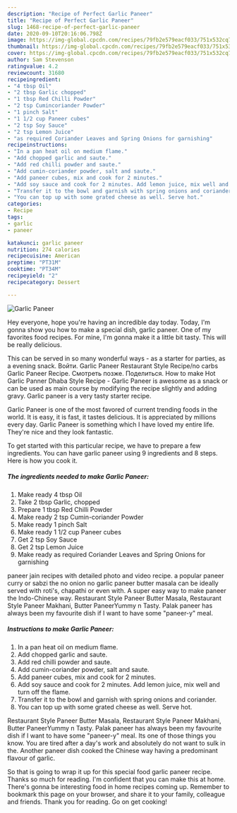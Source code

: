```yaml
---
description: "Recipe of Perfect Garlic Paneer"
title: "Recipe of Perfect Garlic Paneer"
slug: 1468-recipe-of-perfect-garlic-paneer
date: 2020-09-10T20:16:06.798Z
image: https://img-global.cpcdn.com/recipes/79fb2e579eacf033/751x532cq70/garlic-paneer-recipe-main-photo.jpg
thumbnail: https://img-global.cpcdn.com/recipes/79fb2e579eacf033/751x532cq70/garlic-paneer-recipe-main-photo.jpg
cover: https://img-global.cpcdn.com/recipes/79fb2e579eacf033/751x532cq70/garlic-paneer-recipe-main-photo.jpg
author: Sam Stevenson
ratingvalue: 4.2
reviewcount: 31680
recipeingredient:
- "4 tbsp Oil"
- "2 tbsp Garlic chopped"
- "1 tbsp Red Chilli Powder"
- "2 tsp Cumincoriander Powder"
- "1 pinch Salt"
- "1 1/2 cup Paneer cubes"
- "2 tsp Soy Sauce"
- "2 tsp Lemon Juice"
- "as required Coriander Leaves and Spring Onions for garnishing"
recipeinstructions:
- "In a pan heat oil on medium flame."
- "Add chopped garlic and saute."
- "Add red chilli powder and saute."
- "Add cumin-coriander powder, salt and saute."
- "Add paneer cubes, mix and cook for 2 minutes."
- "Add soy sauce and cook for 2 minutes. Add lemon juice, mix well and turn off the flame."
- "Transfer it to the bowl and garnish with spring onions and coriander."
- "You can top up with some grated cheese as well. Serve hot."
categories:
- Recipe
tags:
- garlic
- paneer

katakunci: garlic paneer 
nutrition: 274 calories
recipecuisine: American
preptime: "PT31M"
cooktime: "PT34M"
recipeyield: "2"
recipecategory: Dessert

---
```



![Garlic Paneer](https://img-global.cpcdn.com/recipes/79fb2e579eacf033/751x532cq70/garlic-paneer-recipe-main-photo.jpg)

Hey everyone, hope you're having an incredible day today. Today, I'm gonna show you how to make a special dish, garlic paneer. One of my favorites food recipes. For mine, I'm gonna make it a little bit tasty. This will be really delicious.

This can be served in so many wonderful ways - as a starter for parties, as a evening snack. Войти. Garlic Paneer Restaurant Style Recipe/no carbs Garlic Paneer Recipe. Смотреть позже. Поделиться. How to make Hot Garlic Panner Dhaba Style Recipe - Garlic Paneer is awesome as a snack or can be used as main course by modifying the recipe slightly and adding gravy. Garlic paneer is a very tasty starter recipe.

Garlic Paneer is one of the most favored of current trending foods in the world. It is easy, it is fast, it tastes delicious. It is appreciated by millions every day. Garlic Paneer is something which I have loved my entire life. They're nice and they look fantastic.


To get started with this particular recipe, we have to prepare a few ingredients. You can have garlic paneer using 9 ingredients and 8 steps. Here is how you cook it.

<!--inarticleads1-->

##### The ingredients needed to make Garlic Paneer:

1. Make ready 4 tbsp Oil
1. Take 2 tbsp Garlic, chopped
1. Prepare 1 tbsp Red Chilli Powder
1. Make ready 2 tsp Cumin-coriander Powder
1. Make ready 1 pinch Salt
1. Make ready 1 1/2 cup Paneer cubes
1. Get 2 tsp Soy Sauce
1. Get 2 tsp Lemon Juice
1. Make ready as required Coriander Leaves and Spring Onions for garnishing


paneer jain recipes with detailed photo and video recipe. a popular paneer curry or sabzi the no onion no garlic paneer butter masala can be ideally served with roti&#39;s, chapathi or even with. A super easy way to make paneer the Indo-Chinese way. Restaurant Style Paneer Butter Masala, Restaurant Style Paneer Makhani, Butter PaneerYummy n Tasty. Palak paneer has always been my favourite dish if I want to have some &#34;paneer-y&#34; meal. 

<!--inarticleads2-->

##### Instructions to make Garlic Paneer:

1. In a pan heat oil on medium flame.
1. Add chopped garlic and saute.
1. Add red chilli powder and saute.
1. Add cumin-coriander powder, salt and saute.
1. Add paneer cubes, mix and cook for 2 minutes.
1. Add soy sauce and cook for 2 minutes. Add lemon juice, mix well and turn off the flame.
1. Transfer it to the bowl and garnish with spring onions and coriander.
1. You can top up with some grated cheese as well. Serve hot.


Restaurant Style Paneer Butter Masala, Restaurant Style Paneer Makhani, Butter PaneerYummy n Tasty. Palak paneer has always been my favourite dish if I want to have some &#34;paneer-y&#34; meal. Its one of those things you know. You are tired after a day&#39;s work and absolutely do not want to sulk in the. Another paneer dish cooked the Chinese way having a predominant flavour of garlic. 

So that is going to wrap it up for this special food garlic paneer recipe. Thanks so much for reading. I'm confident that you can make this at home. There's gonna be interesting food in home recipes coming up. Remember to bookmark this page on your browser, and share it to your family, colleague and friends. Thank you for reading. Go on get cooking!
